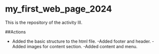 # my_first_web_page_2024
 
 This is the repository of the activity III.

 ##Actions

- Added the basic structure to the html file.
-Added footer and header.
-Added images for content section.
-Added content and menu.